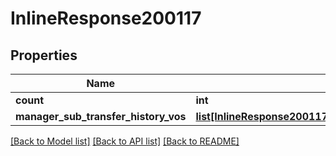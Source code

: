 # InlineResponse200117

## Properties
Name | Type | Description | Notes
------------ | ------------- | ------------- | -------------
**count** | **int** |  | 
**manager_sub_transfer_history_vos** | [**list[InlineResponse200117ManagerSubTransferHistoryVos]**](InlineResponse200117ManagerSubTransferHistoryVos.md) |  | 

[[Back to Model list]](../README.md#documentation-for-models) [[Back to API list]](../README.md#documentation-for-api-endpoints) [[Back to README]](../README.md)

